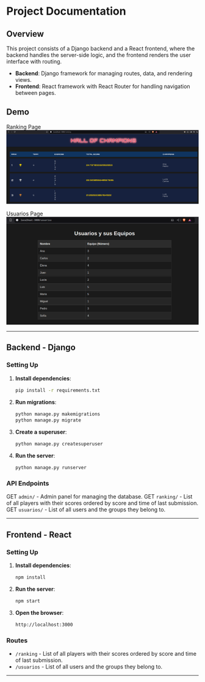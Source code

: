 # Project Documentation

## Overview

This project consists of a Django backend and a React frontend, where the backend handles the server-side logic, and the frontend renders the user interface with routing.

- **Backend**: Django framework for managing routes, data, and rendering views.
- **Frontend**: React framework with React Router for handling navigation between pages.


## Demo

Ranking Page
![Ranking Page](./hall.png)

Usuarios Page
![Usuarios Page](./users.png)

---

## Backend - Django

### Setting Up

1. **Install dependencies**:
    ```bash
    pip install -r requirements.txt
    ```
2. **Run migrations**:
    ```bash
    python manage.py makemigrations
    python manage.py migrate
    ```
3. **Create a superuser**:
    ```bash
    python manage.py createsuperuser
    ```
4. **Run the server**:
    ```bash
    python manage.py runserver
    ```

### API Endpoints

GET `admin/` - Admin panel for managing the database.
GET `ranking/` - List of all players with their scores ordered by score and time of last submission.
GET `usuarios/` - List of all users and the groups they belong to.

---

## Frontend - React

### Setting Up

1. **Install dependencies**:
    ```bash
    npm install
    ```
2. **Run the server**:
    ```bash
    npm start
    ```
3. **Open the browser**:
    ```bash
    http://localhost:3000
    ```

### Routes

- `/ranking` - List of all players with their scores ordered by score and time of last submission.
- `/usuarios` - List of all users and the groups they belong to.

---

